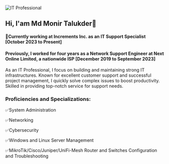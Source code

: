 ![IT Professional](https://media.licdn.com/dms/image/D5616AQEXma8hSVVFfg/profile-displaybackgroundimage-shrink_350_1400/0/1711180557740?e=1716422400&v=beta&t=VXuRDHTL7k9mIKAN3j-z1zBoUEr_4IZ2gdiKib-Nn2o)

## Hi, I'am Md Monir Talukder👋
#### 💼Currently working at Increments Inc. as an IT Support Specialist [October 2023 to Present] 
#### Previously, I worked for four years as a Network Support Engineer at Next Online Limited, a nationwide ISP [December 2019 to September 2023] 


As an IT Professional, I focus on building and maintaining strong IT infrastructures. Known for excellent customer support and successful project management, I quickly solve complex issues to boost productivity. Skilled in providing top-notch service for support needs.


### Proficiencies and Specializations:

✅System Administration

✅Networking

✅Cybersecurity

✅Windows and Linux Server Management

✅MikroTik/Cisco/Juniper/UniFi-Mesh Router and Switches Configuration and Troubleshooting
